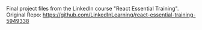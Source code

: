 Final project files from the LinkedIn course "React Essential Training".
Original Repo: https://github.com/LinkedInLearning/react-essential-training-5949338

